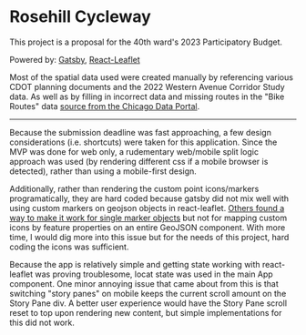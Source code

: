 <h1>Rosehill Cycleway</h1>
<p>This project is a proposal for the 40th ward's 2023 Participatory Budget.</p>
<p>Powered by: <a href="https://www.gatsbyjs.com/">Gatsby</a>, <a href="https://react-leaflet.js.org/">React-Leaflet</a></p>
<p>Most of the spatial data used were created manually by referencing various CDOT planning documents and the 2022 Western Avenue Corridor Study data. As well as by filling in incorrect data and missing routes in the "Bike Routes" data <a href="https://data.cityofchicago.org/Transportation/Bike-Routes/3w5d-sru8">source from the Chicago Data Portal</a>.</p>
<hr/>
<p>Because the submission deadline was fast approaching, a few design considerations (i.e. shortcuts) were taken for this application. Since the MVP was done for web only, a rudementary web/mobile split logic approach was used (by rendering different css if a mobile browser is detected), rather than using a mobile-first design.</p>
<p>Additionally, rather than rendering the custom point icons/markers programatically, they are hard coded because gatsby did not mix well with using custom markers on geojson objects in react-leaflet. <a href="https://stackoverflow.com/questions/47723812/custom-marker-icon-with-react-leaflet">Others found a way to make it work for single marker objects</a> but not for mapping custom icons by feature properties on an entire GeoJSON component. With more time, I would dig more into this issue but for the needs of this project, hard coding the icons was sufficient.</p>
<p>Because the app is relatively simple and getting state working with react-leaflet was proving troublesome, locat state was used in the main App component. One minor annoying issue that came about from this is that switching "story panes" on mobile keeps the current scroll amount on the Story Pane div. A better user experience would have the Story Pane scroll reset to top upon rendering new content, but simple implementations for this did not work.</p>
